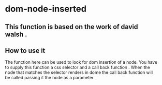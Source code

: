 # dom-node-inserted

## This function is based on the work of david walsh . 

## How to use it 

The function here can be used to look for dom insertion of a node. You have to supply this function a css selector and a call back function . When the node that matches the selector renders in dome the call back function will be called passing it the node as a parameter.
